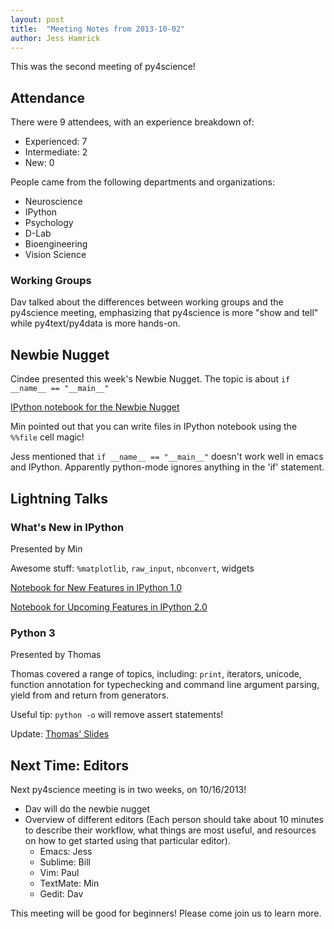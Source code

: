 ```yaml
---
layout: post
title:  "Meeting Notes from 2013-10-02"
author: Jess Hamrick
---
```


This was the second meeting of py4science!

## Attendance

There were 9 attendees, with an experience breakdown of:

* Experienced: 7
* Intermediate: 2
* New: 0

People came from the following departments and organizations:

* Neuroscience
* IPython
* Psychology
* D-Lab
* Bioengineering
* Vision Science

### Working Groups

Dav talked about the differences between working groups and the py4science meeting, emphasizing that py4science is more "show and tell" while py4text/py4data is more hands-on.

## Newbie Nugget

Cindee presented this week's Newbie Nugget. The topic is about `if __name__ == "__main__"`

[IPython notebook for the Newbie Nugget]()

Min pointed out that you can write files in IPython notebook using the
`%%file` cell magic!

Jess mentioned that `if __name__ == "__main__"` doesn't work well in emacs and IPython. Apparently python-mode ignores anything in the 'if' statement.

## Lightning Talks

### What's New in IPython

Presented by Min

Awesome stuff: `%matplotlib`, `raw_input`, `nbconvert`, widgets

[Notebook for New Features in IPython 1.0](https://github.com/minrk/py4science-notebooks/blob/master/What's%20new%20in%201.0.ipynb)

[Notebook for Upcoming Features in IPython 2.0](https://github.com/minrk/py4science-notebooks/blob/master/Coming%20in%202.0.ipynb)

### Python 3

Presented by Thomas

Thomas covered a range of topics, including: `print`, iterators, unicode, function annotation for
typechecking and command line argument parsing, yield from and return from generators.

Useful tip: `python -o` will remove assert statements!

Update: [Thomas' Slides](https://github.com/dlab-berkeley/python-berkeley/tree/master/python3_overview)


## Next Time: Editors

Next py4science meeting is in two weeks, on 10/16/2013!

* Dav will do the newbie nugget
* Overview of different editors (Each person should take about 10 minutes to describe their workflow, what things are most useful, and resources on how to get started using that particular editor).
  * Emacs: Jess
  * Sublime: Bill
  * Vim: Paul
  * TextMate: Min
  * Gedit: Dav

This meeting will be good for beginners! Please come join us to learn more. 
